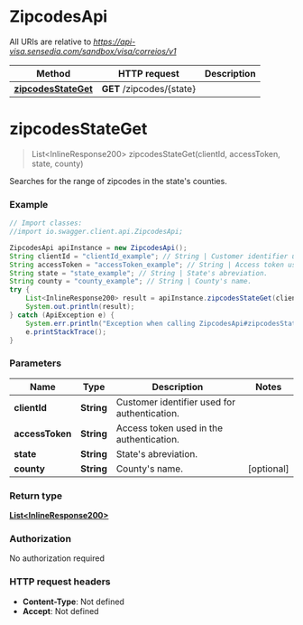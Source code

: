 # ZipcodesApi

All URIs are relative to *https://api-visa.sensedia.com/sandbox/visa/correios/v1*

Method | HTTP request | Description
------------- | ------------- | -------------
[**zipcodesStateGet**](ZipcodesApi.md#zipcodesStateGet) | **GET** /zipcodes/{state} | 


<a name="zipcodesStateGet"></a>
# **zipcodesStateGet**
> List&lt;InlineResponse200&gt; zipcodesStateGet(clientId, accessToken, state, county)



Searches for the range of zipcodes in the state&#39;s counties.

### Example
```java
// Import classes:
//import io.swagger.client.api.ZipcodesApi;

ZipcodesApi apiInstance = new ZipcodesApi();
String clientId = "clientId_example"; // String | Customer identifier used for authentication.
String accessToken = "accessToken_example"; // String | Access token used in the authentication.
String state = "state_example"; // String | State's abreviation.
String county = "county_example"; // String | County's name.
try {
    List<InlineResponse200> result = apiInstance.zipcodesStateGet(clientId, accessToken, state, county);
    System.out.println(result);
} catch (ApiException e) {
    System.err.println("Exception when calling ZipcodesApi#zipcodesStateGet");
    e.printStackTrace();
}
```

### Parameters

Name | Type | Description  | Notes
------------- | ------------- | ------------- | -------------
 **clientId** | **String**| Customer identifier used for authentication. |
 **accessToken** | **String**| Access token used in the authentication. |
 **state** | **String**| State&#39;s abreviation. |
 **county** | **String**| County&#39;s name. | [optional]

### Return type

[**List&lt;InlineResponse200&gt;**](InlineResponse200.md)

### Authorization

No authorization required

### HTTP request headers

 - **Content-Type**: Not defined
 - **Accept**: Not defined

